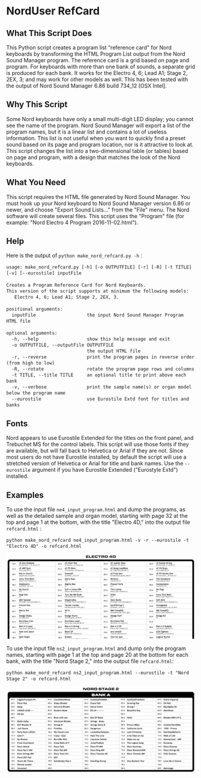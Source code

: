 # NordUser RefCard

## What This Script Does
This Python script creates a program list "reference card" for Nord keyboards by transforming the
HTML Program List output from the Nord Sound Manager program.
The reference card is a grid based on page and program. 
For keyboards with more than one bank of sounds, a separate grid is produced for each bank. 
It works for the Electro 4, 6; Lead A1; Stage 2, 2EX, 3; and may work for other models as well.
This has been tested with the output of Nord Sound Manager 6.86 build 734_12 [OSX Intel].

## Why This Script
Some Nord keyboards have only a small multi-digit LED display; you cannot see the name of the program.
Nord Sound Manager will export a list of the program names, but it is a linear list and contains a lot of useless information. 
This list is not useful when you want to quickly find a preset sound based on its page and program location, nor is it attractive to look at. 
This script changes the list into a two-dimensional table (or tables) based on page and program, with a design that matches the look of the Nord keyboards. 

## What You Need

This script requires the HTML file generated by Nord Sound Manager.
You must hook up your Nord keyboard to Nord Sound Manager version 6.86 or newer,
and choose "Export Sound Lists…" from the "File" menu.
The Nord software will create several files. This script uses the "Program" file
(for example: "Nord Electro 4 Program 2016-11-02.html"). 

## Help
Here is the output of `python make_nord_refcard.py -h` :
```
usage: make_nord_refcard.py [-h] [-o OUTPUTFILE] [-r] [-R] [-t TITLE] [-v] [--eurostile] inputFile

Creates a Program Reference Card for Nord Keyboards.
This version of the script supports at minimum the following models:
   Electro 4, 6; Lead A1; Stage 2, 2EX, 3.

positional arguments:
  inputFile                   the input Nord Sound Manager Program HTML file

optional arguments:
  -h, --help                  show this help message and exit
  -o OUTPUTFILE, --outputFile OUTPUTFILE
                              the output HTML file
  -r, --reverse               print the program pages in reverse order (from high to low)
  -R, --rotate                rotate the program page rows and columns
  -t TITLE, --title TITLE     an optional title to print above each bank
  -v, --verbose               print the sample name(s) or organ model below the program name
  --eurostile                 use Eurostile Extd font for titles and banks
  ```


## Fonts
Nord appears to use Eurostile Extended for the titles on the front panel,
and Trebuchet MS for the control labels. This script will use those fonts if they
are available, but will fall back to Helvetica or Arial if they are not.
Since most users do not have Eurostile installed, by default the script will use
a stretched version of Helvetica or Arial for title and bank names.
Use the `--eurostile` argument if you have Eurostile Extended ("Eurostyle Extd") installed.

## Examples

To use the input file `ne4_input_program.html` and dump the programs,
as well as the detailed sample and organ model,
starting with page 32 at the top and page 1 at the bottom,
with the title "Electro 4D,"
into the output file `refcard.html` : 
```
python make_nord_refcard ne4_input_program.html -v -r --eurostile -t "Electro 4D" -o refcard.html
```
![](samples/ne4_example.png?raw=true)

To use the input file `ns2_input_program.html` and dump only the program names,
starting with page 1 at the top and page 20 at the bottom for each bank,
with the title "Nord Stage 2," 
into the output file `refcard.html`: 
```
python make_nord_refcard ns2_input_program.html --eurostile -t "Nord Stage 2" -o refcard.html
```
![](samples/ns2_example.png?raw=true)
